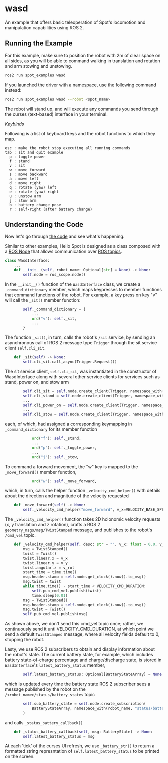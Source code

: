 # wasd
An example that offers basic teleoperation of Spot's locomotion and manipulation capabilities using ROS 2.

## Running the Example
For this example, make sure to position the robot with 2m of clear space on all sides, as you will be able to command walking in translation and rotation and arm stowing and unstowing.
```bash
ros2 run spot_examples wasd
```
If you launched the driver with a namespace, use the following command instead:
```bash
ros2 run spot_examples wasd --robot <spot_name>
```
The robot will stand up, and will execute any commands you send through the curses (text-based) interface in your terminal.


*Keybinds*

Following is a list of keyboard keys and the robot functions to which they map.

    esc : make the robot stop executing all running commands
    tab : sit and quit example
      p : toggle power
      f : stand
      v : sit
      w : move forward
      s : move backward
      a : move left
      d : move right
      q : rotate (yaw) left
      e : rotate (yaw) right
      u : unstow arm
      j : stow arm
      b : battery change pose
      r : self-right (after battery change)



## Understanding the Code

Now let's go through [the code](../spot_examples/arm_with_body_follow.py) and see what's happening.

Similar to other examples, Hello Spot is designed as a class composed with a [ROS Node](https://docs.ros.org/en/humble/Tutorials/Beginner-CLI-Tools/Understanding-ROS2-Nodes/Understanding-ROS2-Nodes.html) that allows communication over [ROS topics](https://docs.ros.org/en/humble/Tutorials/Beginner-CLI-Tools/Understanding-ROS2-Topics/Understanding-ROS2-Topics.html).

```python
class WasdInterface:
    ...
    def __init__(self, robot_name: Optional[str] = None) -> None:
        self.node = ros_scope.node()
```
In the `__init__()` function of the `WasdInterface` class, we create a `_command_dictionary` member, which maps keypresses to member functions that command functions of the robot. For example, a key press on key "v" will call the `_sit()` member function:
```python
        self._command_dictionary = {
            ...
            ord("v"): self._sit,
            ...
        }
```
    
The function `_sit()`, in turn, calls the robot's `/sit` service, by sending an asynchronous call of ROS 2 message type `Trigger` through the sit service client `self.cli_sit`.
```python
    def _sit(self) -> None:
        self.cli_sit.call_async(Trigger.Request())
```

The sit service client, `self.cli_sit`, was instantiated in the constructor of WasdInterface along with several other service clients for services such as stand, power on, and stow arm 
```python
        self.cli_sit = self.node.create_client(Trigger, namespace_with(robot_name, "sit"))
        self.cli_stand = self.node.create_client(Trigger, namespace_with(robot_name, "stand"))
        ...
        self.cli_power_on = self.node.create_client(Trigger, namespace_with(robot_name, "power_on"))
        ...
        self.cli_stow = self.node.create_client(Trigger, namespace_with(robot_name, "arm_stow"))
```
each, of which, had assigned a corresponding keymapping in `_command_dictionary` for its member function
```python
            ord("f"): self._stand,
            ...
            ord("p"): self._toggle_power,
            ...
            ord("j"): self._stow,

```

To command a forward movement, the "w" key is mapped to the `_move_forward()` member function,
```python 
            ord("w"): self._move_forward,
```
which, in turn, calls the helper function `_velocity_cmd_helper()` with details about the direction and magnitude of the velocity requested
```python
    def _move_forward(self) -> None:
        self._velocity_cmd_helper("move_forward", v_x=VELOCITY_BASE_SPEED)
```

The `_velocity_cmd_helper()` function takes 2D holonomic velocity requests (x, y translation and z rotation), crafts a ROS 2 `geometry_msgs/msg/TwistStamped` message, and publishes to the robot's `/cmd_vel` topic.
```python
    def _velocity_cmd_helper(self, desc: str = "", v_x: float = 0.0, v_y: float = 0.0, v_rot: float = 0.0) -> None:
        msg = TwistStamped()
        twist = Twist()
        twist.linear.x = v_x
        twist.linear.y = v_y
        twist.angular.z = v_rot
        start_time = time.time()
        msg.header.stamp = self.node.get_clock().now().to_msg()
        msg.twist = twist
        while time.time() - start_time < VELOCITY_CMD_DURATION:
            self.pub_cmd_vel.publish(twist)
            time.sleep(0.01)
        msg = TwistStamped()
        msg.header.stamp = self.node.get_clock().now().to_msg()
        msg.twist = Twist()
        self.pub_cmd_vel.publish(msg)
```
As shown above, we don't send this cmd_vel topic once; rather, we continuously send it unti VELOCITY_CMD_DURATION, at which point we send a default `TwistStamped` message, where all velocity fields default to 0, stopping the robot.

Lasty, we use ROS 2 subscribers to obtain and display information about the robot's state. The current battery state, for example, which includes battery state-of-charge percentage and charge/discharge state, is stored in `WasdInterface`'s `latest_battery_status` member, 
```python
        self.latest_battery_status: Optional[BatteryStateArray] = None
```
which is updated every time the battery state ROS 2 subscriber sees a message published by the robot on the `/<robot_name>/status/battery_states` topic
```python
        self.sub_battery_state = self.node.create_subscription(
            BatteryStateArray, namespace_with(robot_name, "status/battery_states"), self._status_battery_callback, 1
        )
```
and calls `_status_battery_callback()`
```python
    def _status_battery_callback(self, msg: BatteryState) -> None:
        self.latest_battery_status = msg
```

At each 'tick' of the curses UI refresh, we use `_battery_str()` to return a formatted string represntation of `self.latest_battery_status` to be printed on the screen.
